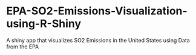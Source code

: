 # EPA-SO2-Emissions-Visualization-using-R-Shiny
A shiny app that visualizes SO2 Emissions in the United States using Data from the EPA
